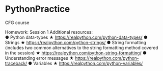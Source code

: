# PythonPractice
CFG course

Homework: Session 1
Additional resources:<br/>
● Python data-types ★ https://realpython.com/python-data-types/
● Strings ★ https://realpython.com/python-strings/
● String formatting (includes two common alternatives to the string formatting method
covered in the session) ★ https://realpython.com/python-string-formatting/
● Understanding error messages ★ https://realpython.com/python-traceback/
● Variables ★ https://realpython.com/python-variables/
